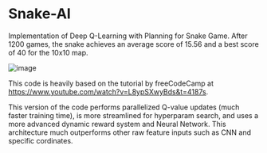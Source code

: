 # Snake-AI
Implementation of Deep Q-Learning with Planning for Snake Game. After 1200 games, the snake achieves an average score of 15.56 and a best score of 40 for the 10x10 map.

![image](https://github.com/xuanvietchu/Snake-AI/assets/38886630/74625b4a-b4ba-4497-b9ff-9e996d22d37b)

This code is heavily based on the tutorial by freeCodeCamp at https://www.youtube.com/watch?v=L8ypSXwyBds&t=4187s.

This version of the code performs parallelized Q-value updates (much faster training time), is more streamlined for hyperparam search, and uses a more advanced dynamic reward system and Neural Network. This architecture much outperforms other raw feature inputs such as CNN and specific cordinates.
